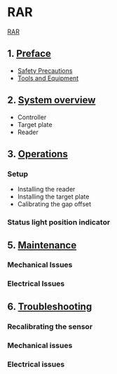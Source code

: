 # RAR

[RAR](assets/Board1.jpg)

## 1. [Preface](rar_preface.md)
* [Safety Precautions](rar_preface.md#safety_precautions)
* [Tools and Equipment](rar_preface.md#tools_and_equipment)

## 2. [System overview](rar.overview.md)
* Controller
* Target plate
* Reader

## 3. [Operations](rar.operations.md)
### Setup
* Installing the reader
* Installing the target plate
* Calibrating the gap offset

### Status light position indicator

## 5. [Maintenance](rar.maintenance.md)
### Mechanical Issues
### Electrical Issues

## 6. [Troubleshooting](rar.troubleshooting.md)
### Recalibrating the sensor
### Mechanical issues
### Electrical issues

